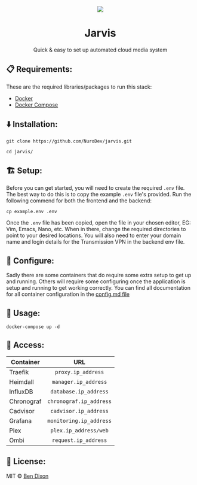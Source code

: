 <div align="center">
    <img src="https://i.imgur.com/EdSHQCW.png" />
    <h1>Jarvis</h1>
    <p>Quick & easy to set up automated cloud media system</p>
</div>

## 📋 Requirements:
These are the required libraries/packages to run this stack:
 - [Docker](https://docker.com)
 - [Docker Compose](https://docs.docker.com/compose/)

## ⬇️ Installation:
```shell
git clone https://github.com/NuroDev/jarvis.git
```
```shell
cd jarvis/
```

## 🏗 Setup:
Before you can get started, you will need to create the required `.env` file. The best way to do this is to copy the example `.env` file's provided. Run the following commend for both the frontend and the backend:
```
cp example.env .env
```
Once the `.env` file has been copied, open the file in your chosen editor, EG: Vim, Emacs, Nano, etc. When in there, change the required directories to point to your desired locations.
You will also need to enter your domain name and login details for the Transmission VPN in the backend env file.

## 🔧 Configure:
Sadly there are some containers that do require some extra setup to get up and running. Others will require some configuring once the application is setup and running to get working correctly.
You can find all documentation for all container configuration in the [config.md file](https://github.com/NuroDev/jarvis/blob/master/config.md)

## 🚀 Usage:
```
docker-compose up -d
```

## 🔑 Access:
| Container		| URL                    |
| ------------- |:----------------------:|
| Traefik       | `proxy.ip_address`     |
| Heimdall		| `manager.ip_address`   |
| InfluxDB		| `database.ip_address`  |
| Chronograf	| `chronograf.ip_address`|
| Cadvisor		| `cadvisor.ip_address`  |
| Grafana		| `monitoring.ip_address`|
| Plex      	| `plex.ip_address/web`  |
| Ombi			| `request.ip_address`	 |

## 📄 License:
MIT © [Ben Dixon](https://github.com/NuroDev/jarvis/blob/master/LICENSE)
